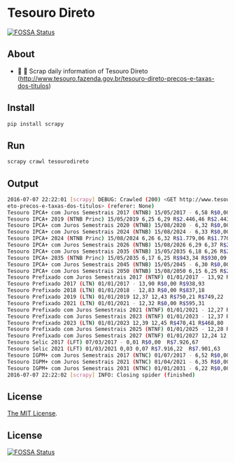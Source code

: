 # Tesouro Direto
[![FOSSA Status](https://app.fossa.io/api/projects/git%2Bgithub.com%2Fleogregianin%2Ftesouro-direto.svg?type=shield)](https://app.fossa.io/projects/git%2Bgithub.com%2Fleogregianin%2Ftesouro-direto?ref=badge_shield)


About
-------

   * :money_with_wings: :money_with_wings: Scrap daily information of Tesouro Direto (http://www.tesouro.fazenda.gov.br/tesouro-direto-precos-e-taxas-dos-titulos)
   
Install
-------
```bash
pip install scrapy
```

Run
-------
```bash
scrapy crawl tesourodireto
```

Output
-------
```bash
2016-07-07 22:22:01 [scrapy] DEBUG: Crawled (200) <GET http://www.tesouro.fazenda.gov.br/tesouro-dir
eto-precos-e-taxas-dos-titulos> (referer: None)
Tesouro IPCA+ com Juros Semestrais 2017 (NTNB) 15/05/2017 - 6,58 R$0,00 R$2.917,27
Tesouro IPCA+ 2019 (NTNB Princ) 15/05/2019 6,25 6,29 R$2.446,46 R$2.443,86
Tesouro IPCA+ com Juros Semestrais 2020 (NTNB) 15/08/2020 - 6,32 R$0,00 R$2.941,76
Tesouro IPCA+ com Juros Semestrais 2024 (NTNB) 15/08/2024 - 6,33 R$0,00 R$2.917,96
Tesouro IPCA+ 2024 (NTNB Princ) 15/08/2024 6,26 6,32 R$1.779,06 R$1.770,97
Tesouro IPCA+ com Juros Semestrais 2026 (NTNB) 15/08/2026 6,29 6,37 R$2.915,22 R$2.898,79
Tesouro IPCA+ com Juros Semestrais 2035 (NTNB) 15/05/2035 6,18 6,26 R$2.880,14 R$2.855,56
Tesouro IPCA+ 2035 (NTNB Princ) 15/05/2035 6,17 6,25 R$943,34 R$930,09
Tesouro IPCA+ com Juros Semestrais 2045 (NTNB) 15/05/2045 - 6,30 R$0,00 R$2.824,63
Tesouro IPCA+ com Juros Semestrais 2050 (NTNB) 15/08/2050 6,15 6,25 R$2.919,62 R$2.880,26
Tesouro Prefixado com Juros Semestrais 2017 (NTNF) 01/01/2017 - 13,92 R$0,00 R$984,67
Tesouro Prefixado 2017 (LTN) 01/01/2017 - 13,90 R$0,00 R$938,93
Tesouro Prefixado 2018 (LTN) 01/01/2018 - 12,83 R$0,00 R$837,18
Tesouro Prefixado 2019 (LTN) 01/01/2019 12,37 12,43 R$750,21 R$749,22
Tesouro Prefixado 2021 (LTN) 01/01/2021 - 12,32 R$0,00 R$595,31
Tesouro Prefixado com Juros Semestrais 2021 (NTNF) 01/01/2021 - 12,27 R$0,00 R$930,32
Tesouro Prefixado com Juros Semestrais 2023 (NTNF) 01/01/2023 - 12,37 R$0,00 R$904,69
Tesouro Prefixado 2023 (LTN) 01/01/2023 12,39 12,45 R$470,41 R$468,80
Tesouro Prefixado com Juros Semestrais 2025 (NTNF) 01/01/2025 - 12,28 R$0,00 R$890,72
Tesouro Prefixado com Juros Semestrais 2027 (NTNF) 01/01/2027 12,24 12,30 R$878,84 R$875,81
Tesouro Selic 2017 (LFT) 07/03/2017 - 0,01 R$0,00  R$7.926,67
Tesouro Selic 2021 (LFT) 01/03/2021 0,03 0,07 R$7.916,22  R$7.901,63
Tesouro IGPM+ com Juros Semestrais 2017 (NTNC) 01/07/2017 - 6,52 R$0,00 R$3.550,28
Tesouro IGPM+ com Juros Semestrais 2021 (NTNC) 01/04/2021 - 6,35 R$0,00 R$3.574,16
Tesouro IGPM+ com Juros Semestrais 2031 (NTNC) 01/01/2031 - 6,22 R$0,00 R$5.456,14
2016-07-07 22:22:02 [scrapy] INFO: Closing spider (finished)
```

License
-------

[The MIT License](LICENSE).


## License
[![FOSSA Status](https://app.fossa.io/api/projects/git%2Bgithub.com%2Fleogregianin%2Ftesouro-direto.svg?type=large)](https://app.fossa.io/projects/git%2Bgithub.com%2Fleogregianin%2Ftesouro-direto?ref=badge_large)